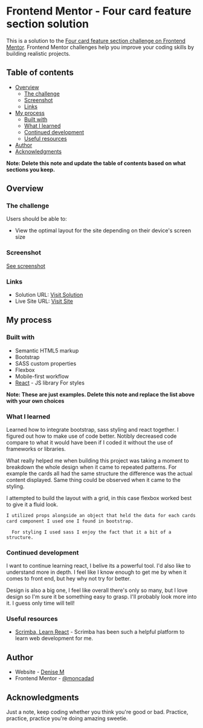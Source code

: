 # Frontend Mentor - Four card feature section solution

This is a solution to the [Four card feature section challenge on Frontend Mentor](https://www.frontendmentor.io/challenges/four-card-feature-section-weK1eFYK). Frontend Mentor challenges help you improve your coding skills by building realistic projects.

## Table of contents

- [Overview](#overview)
  - [The challenge](#the-challenge)
  - [Screenshot](#screenshot)
  - [Links](#links)
- [My process](#my-process)
  - [Built with](#built-with)
  - [What I learned](#what-i-learned)
  - [Continued development](#continued-development)
  - [Useful resources](#useful-resources)
- [Author](#author)
- [Acknowledgments](#acknowledgments)

**Note: Delete this note and update the table of contents based on what sections you keep.**

## Overview

### The challenge

Users should be able to:

- View the optimal layout for the site depending on their device's screen size

### Screenshot

[See screenshot](./public/screenshot.png)

### Links

- Solution URL: [Visit Solution](https://www.frontendmentor.io/profile/moncadad/solutions)
- Live Site URL: [Visit Site](https://precious-creponne-fe86da.netlify.app/)

## My process

### Built with

- Semantic HTML5 markup
- Bootstrap
- SASS custom properties
- Flexbox
- Mobile-first workflow
- [React](https://reactjs.org/) - JS library For styles

**Note: These are just examples. Delete this note and replace the list above with your own choices**

### What I learned

Learned how to integrate bootstrap, sass styling and react together. I figured out how to make use of code better.
Notibly decreased code compare to what it would have been if I coded it without the use of frameworks or libraries.

What really helped me when building this project was taking a moment to breakdown the whole design when it came to repeated patterns.
For example the cards all had the same structure the difference was the actual content displayed. Same thing could be observed when it came to the styling.

I attempted to build the layout with a grid, in this case flexbox worked best to give it a fluid look.

```html /jsx
I utilized props alongside an object that held the data for each cards. For the
card component I used one I found in bootstrap.
```

```css/ sass
  For styling I used sass I enjoy the fact that it a bit of a structure.
```

### Continued development

I want to continue learning react, I belive its a powerful tool. I'd also like to understand more in depth. I feel like I know enough to get me by when it comes to front end, but hey why not try for better.

Design is also a big one, I feel like overall there's only so many, but I love design so I'm sure it be something easy to grasp. I'll probably look more into it. I guess only time will tell!

### Useful resources

- [Scrimba, Learn React](https://scrimba.com/learn/learnreact/) - Scrimba has been such a helpful platform to learn web development for me.

## Author

- Website - [Denise M](https://www.your-site.com)
- Frontend Mentor - [@moncadad](https://www.frontendmentor.io/profile/moncadad)

## Acknowledgments

Just a note, keep coding whether you think you're good or bad. Practice, practice, practice you're doing amazing sweetie.
